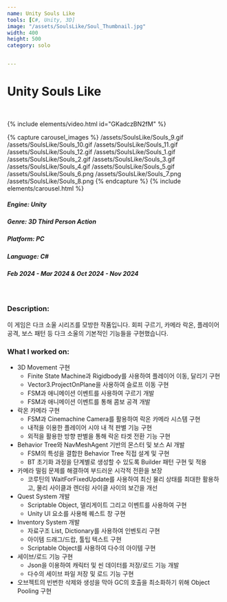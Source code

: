```yaml
---
name: Unity Souls Like
tools: [C#, Unity, 3D]
image: "/assets/SoulsLike/Soul_Thumbnail.jpg"
width: 400
height: 500
category: solo


---
```

# Unity Souls Like
<br>

{% include elements/video.html id="GKadczBN2fM" %}

{% capture carousel_images %}
/assets/SoulsLike/Souls_9.gif
/assets/SoulsLike/Souls_10.gif
/assets/SoulsLike/Souls_11.gif
/assets/SoulsLike/Souls_12.gif
/assets/SoulsLike/Souls_1.gif
/assets/SoulsLike/Souls_2.gif
/assets/SoulsLike/Souls_3.gif
/assets/SoulsLike/Souls_4.gif
/assets/SoulsLike/Souls_5.gif
/assets/SoulsLike/Souls_6.png
/assets/SoulsLike/Souls_7.png
/assets/SoulsLike/Souls_8.png
{% endcapture %}
{% include elements/carousel.html %}

##### Engine: Unity
##### Genre: 3D Third Person Action
##### Platform: PC
##### Language: C# 
##### Feb 2024 - Mar 2024 & Oct 2024 - Nov 2024
<br>

### Description:
이 게임은 다크 소울 시리즈를 모방한 작품입니다. 회피 구르기, 카메라 락온, 플레이어 공격, 보스 패턴 등 다크 소울의 기본적인 기능들을 구현했습니다.

### What I worked on:
- 3D Movement 구현
    - Finite State Machine과 Rigidbody를 사용하여 플레이어 이동, 달리기 구현
    - Vector3.ProjectOnPlane을 사용하여 슬로프 이동 구현
    - FSM과 애니메이션 이벤트를 사용하여 구르기 개발
    - FSM과 애니메이션 이벤트를 통해 콤보 공격 개발
- 락온 카메라 구현
    - FSM과 Cinemachine Camera를 활용하여 락온 카메라 시스템 구현
    - 내적을 이용한 플레이어 시야 내 적 판별 기능 구현
    - 외적을 활용한 방향 판별을 통해 락온 타겟 전환 기능 구현
- Behavior Tree와 NavMeshAgent 기반의 몬스터 및 보스 AI 개발
    - FSM의 특성을 결합한 Behavior Tree 직접 설계 및 구현
    - BT 초기화 과정을 단계별로 생성할 수 있도록 Builder 패턴 구현 및 적용
- 카메라 떨림 문제를 해결하여 부드러운 시각적 전환을 보장
    - 코루틴의 WaitForFixedUpdate를 사용하여 최신 물리 상태를 최대한 활용하고, 물리 사이클과 렌더링 사이클 사이의 보간을 개선
- Quest System 개발
    - Scriptable Object, 델리게이트 그리고 이벤트를 사용하여 구현
    - Unity UI 요소를 사용해 퀘스트 창 구현
- Inventory System 개발
    - 자료구조 List, Dictionary를 사용하여 인벤토리 구현
    - 아이템 드래그/드랍, 툴팁 텍스트 구현
    - Scriptable Object를 사용하여 다수의 아이템 구현
- 세이브/로드 기능 구현
    - Json을 이용하여 캐릭터 및 씬 데이터를 저장/로드 기능 개발
    - 다수의 세이브 파일 저장 및 로드 기능 구현
- 오브젝트의 빈번한 삭제와 생성을 막아 GC의 호출을 최소화하기 위해 Object Pooling 구현

